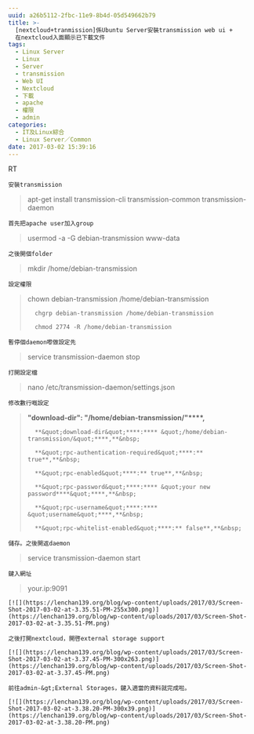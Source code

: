 ```yaml
---
uuid: a26b5112-2fbc-11e9-8b4d-05d549662b79
title: >-
  [nextcloud+tranmission]係Ubuntu Server安裝transmission web ui +
  在nextcloud入面顯示已下載文件
tags:
  - Linux Server
  - Linux
  - Server
  - transmission
  - Web UI
  - Nextcloud
  - 下載
  - apache
  - 權限
  - admin
categories:
  - IT及Linux綜合
  - Linux Server／Common
date: 2017-03-02 15:39:16
---
```


RT

	安裝transmission

> apt-get install transmission-cli transmission-common transmission-daemon

	首先把apache user加入group

> usermod -a -G debian-transmission www-data

	之後開個folder

> mkdir&nbsp;/home/debian-transmission

	設定權限

> chown debian-transmission /home/debian-transmission
>
> 		chgrp debian-transmission /home/debian-transmission
>
> 		chmod 2774 -R /home/debian-transmission

	暫停個daemon嚟做設定先

> service transmission-daemon stop

	打開設定檔

> nano&nbsp;/etc/transmission-daemon/settings.json

	修改數行嘅設定

> **&quot;download-dir&quot;****:**** &quot;/home/debian-transmission/&quot;****,**&nbsp;
>
> 		**&quot;download-dir&quot;****:**** &quot;/home/debian-transmission/&quot;****,**&nbsp;
>
> 		**&quot;rpc-authentication-required&quot;****:** true**,**&nbsp;
>
> 		**&quot;rpc-enabled&quot;****:** true**,**&nbsp;
>
> 		**&quot;rpc-password&quot;****:**** &quot;your new password****&quot;****,**&nbsp;
>
> 		**&quot;rpc-username&quot;****:**** &quot;username&quot;****,**&nbsp;
>
> 		**&quot;rpc-whitelist-enabled&quot;****:** false**,**&nbsp;

	儲存。之後開返daemon

> service transmission-daemon start

	鍵入網址

> your.ip:9091

	[![](https://lenchan139.org/blog/wp-content/uploads/2017/03/Screen-Shot-2017-03-02-at-3.35.51-PM-255x300.png)](https://lenchan139.org/blog/wp-content/uploads/2017/03/Screen-Shot-2017-03-02-at-3.35.51-PM.png)

	之後打開nextcloud，開啓external storage support

	[![](https://lenchan139.org/blog/wp-content/uploads/2017/03/Screen-Shot-2017-03-02-at-3.37.45-PM-300x263.png)](https://lenchan139.org/blog/wp-content/uploads/2017/03/Screen-Shot-2017-03-02-at-3.37.45-PM.png)

	前往admin-&gt;External Storages，鍵入適當的資料就完成啦。

	[![](https://lenchan139.org/blog/wp-content/uploads/2017/03/Screen-Shot-2017-03-02-at-3.38.20-PM-300x39.png)](https://lenchan139.org/blog/wp-content/uploads/2017/03/Screen-Shot-2017-03-02-at-3.38.20-PM.png)
